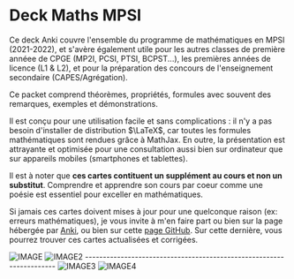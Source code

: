 # Deck Maths MPSI

Ce deck Anki couvre l'ensemble du programme de mathématiques en MPSI (2021-2022), et s'avère également utile pour les autres classes de première annéee de CPGE (MP2I, PCSI, PTSI, BCPST...), les premières années de licence (L1 & L2), et pour la préparation des concours de l'enseignement secondaire (CAPES/Agrégation).

Ce packet comprend théorèmes, propriétés, formules avec souvent des remarques, exemples et démonstrations.

Il est conçu pour une utilisation facile et sans complications : il n'y a pas besoin d'installer de distribution $\LaTeX$, car toutes les formules mathématiques sont rendues grâce à MathJax. En outre, la présentation est attrayante et optimisée pour une consultation aussi bien sur ordinateur que sur appareils mobiles (smartphones et tablettes).

Il est à noter que **ces cartes contituent un supplément au cours et non un substitut**. Comprendre et apprendre son cours par coeur comme une poésie est essentiel pour exceller en mathématiques.

Si jamais ces cartes doivent mises à jour pour une quelconque raison (ex: erreurs mathématiques), je vous invite à m'en faire part ou bien sur la page hébergée par [Anki](https://ankiweb.net/shared/decks), ou bien sur cette [page GitHub](https://github.com/Vilnante/maths_anki/). Sur cette dernière, vous pourrez trouver ces cartes actualisées et corrigées.

<img src="https://github-production-user-asset-6210df.s3.amazonaws.com/134857429/254636466-2c374792-0e24-401e-a83c-f5fa12f83306.jpg" alt="IMAGE">
<img src="https://github-production-user-asset-6210df.s3.amazonaws.com/134857429/254636382-6665a87b-cf11-4195-b511-f923b0b62bbc.jpg" alt="IMAGE2">
---------------------------------------------------------------------
<img src="https://github-production-user-asset-6210df.s3.amazonaws.com/134857429/254639135-25e43c18-ce86-4a13-8d4f-9cd2e4e1003e.jpg" alt="IMAGE3">
<img src="https://github-production-user-asset-6210df.s3.amazonaws.com/134857429/254639183-64dbafa7-5a6c-4cde-bdcf-dd1e1c73d95f.jpg" alt="IMAGE4">
